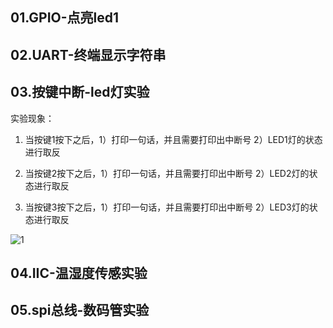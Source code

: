 ## 01.GPIO-点亮led1

## 02.UART-终端显示字符串

## 03.按键中断-led灯实验

实验现象：

1. 当按键1按下之后，1）打印一句话，并且需要打印出中断号 2）LED1灯的状态进行取反

2. 当按键2按下之后，1）打印一句话，并且需要打印出中断号 2）LED2灯的状态进行取反

3. 当按键3按下之后，1）打印一句话，并且需要打印出中断号 2）LED3灯的状态进行取反

![1](./assets/AgAABkCkWQSIqXy-NTlG45u896c1nVUB.gif)

## 

## 04.IIC-温湿度传感实验



## 05.spi总线-数码管实验
